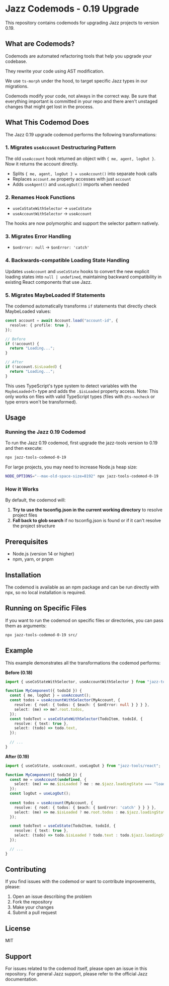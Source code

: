 # Jazz Codemods - 0.19 Upgrade

This repository contains codemods for upgrading Jazz projects to version 0.19.

## What are Codemods?

Codemods are automated refactoring tools that help you upgrade your codebase. 

They rewrite your code using AST modification.

We use `ts-morph` under the hood, to target specific Jazz types in our migrations.

Codemods modify your code, not always in the correct way.
Be sure that everything important is committed in your repo and there aren't unstaged changes that might get lost in the process.

## What This Codemod Does

The Jazz 0.19 upgrade codemod performs the following transformations:

### 1. **Migrates `useAccount` Destructuring Pattern**

The old `useAccount` hook returned an object with `{ me, agent, logOut }`. Now it returns the account directly.

- Splits `{ me, agent, logOut } = useAccount()` into separate hook calls
- Replaces `account.me` property accesses with just `account`
- Adds `useAgent()` and `useLogOut()` imports when needed

### 2. **Renames Hook Functions**

- `useCoStateWithSelector` → `useCoState`
- `useAccountWithSelector` → `useAccount`

The hooks are now polymorphic and support the selector pattern natively.

### 3. **Migrates Error Handling**

- `$onError: null` → `$onError: 'catch'`

### 4. **Backwards-compatible Loading State Handling**

Updates `useAccount` and `useCoState` hooks to convert the new explicit loading states into `null | undefined`, maintaining backward compatibility in existing React components that use Jazz.

### 5. **Migrates MaybeLoaded If Statements**

The codemod automatically transforms `if` statements that directly check MaybeLoaded values:

```typescript
const account = await Account.load("account-id", {
  resolve: { profile: true },
});

// Before
if (!account) {
  return "Loading...";
}

// After
if (!account.$isLoaded) {
  return "Loading...";
}
```

This uses TypeScript's type system to detect variables with the `MaybeLoaded<T>` type and adds the `.$isLoaded` property access. Note: This only works on files with valid TypeScript types (files with `@ts-nocheck` or type errors won't be transformed).

## Usage

### Running the Jazz 0.19 Codemod

To run the Jazz 0.19 codemod, first upgrade the jazz-tools version to 0.19 and then execute:

```bash
npx jazz-tools-codemod-0-19
```

For large projects, you may need to increase Node.js heap size:

```bash
NODE_OPTIONS="--max-old-space-size=8192" npx jazz-tools-codemod-0-19
```

### How it Works

By default, the codemod will:

1. **Try to use the tsconfig.json in the current working directory** to resolve project files
2. **Fall back to glob search** if no tsconfig.json is found or if it can't resolve the project structure

## Prerequisites

- Node.js (version 14 or higher)
- npm, yarn, or pnpm

## Installation

The codemod is available as an npm package and can be run directly with npx, so no local installation is required.

## Running on Specific Files

If you want to run the codemod on specific files or directories, you can pass them as arguments:

```bash
npx jazz-tools-codemod-0-19 src/
```

## Example

This example demonstrates all the transformations the codemod performs:

**Before (0.18)**
```typescript
import { useCoStateWithSelector, useAccountWithSelector } from "jazz-tools/react";

function MyComponent({ todoId }) {
  const { me, logOut } = useAccount();
  const todos = useAccountWithSelector(MyAccount, {
    resolve: { root: { todos: { $each: { $onError: null } } } },
    select: (me) => me?.root.todos,
  });
  const todoText = useCoStateWithSelector(TodoItem, todoId, {
    resolve: { text: true },
    select: (todo) => todo.text,
  });
  
  // ...
}
```

**After (0.19)**
```typescript
import { useCoState, useAccount, useLogOut } from "jazz-tools/react";

function MyComponent({ todoId }) {
  const me = useAccount(undefined, {
    select: (me) => me.$isLoaded ? me : me.$jazz.loadingState === "loading" ? undefined : null
  });
  const logOut = useLogOut();
  
  const todos = useAccount(MyAccount, {
    resolve: { root: { todos: { $each: { $onError: 'catch' } } } },
    select: (me) => me.$isLoaded ? me.root.todos : me.$jazz.loadingState === "loading" ? undefined : null,
  });

  const todoText = useCoState(TodoItem, todoId, {
    resolve: { text: true },
    select: (todo) => todo.$isLoaded ? todo.text : todo.$jazz.loadingState === "loading" ? undefined : null,
  });

  // ...
}
```

## Contributing

If you find issues with the codemod or want to contribute improvements, please:

1. Open an issue describing the problem
2. Fork the repository
3. Make your changes
4. Submit a pull request

## License

MIT

## Support

For issues related to the codemod itself, please open an issue in this repository. For general Jazz support, please refer to the official Jazz documentation.

